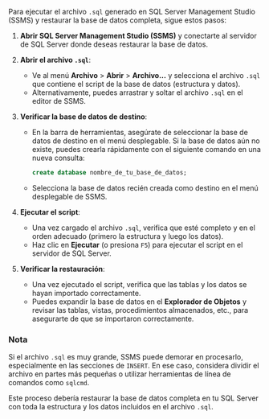 Para ejecutar el archivo `.sql` generado en SQL Server Management Studio (SSMS) y restaurar la base de datos completa, sigue estos pasos:

1. **Abrir SQL Server Management Studio (SSMS)** y conectarte al servidor de SQL Server donde deseas restaurar la base de datos.

2. **Abrir el archivo `.sql`**:
    - Ve al menú **Archivo** > **Abrir** > **Archivo...** y selecciona el archivo `.sql` que contiene el script de la base de datos (estructura y datos).
    - Alternativamente, puedes arrastrar y soltar el archivo `.sql` en el editor de SSMS.

3. **Verificar la base de datos de destino**:
    - En la barra de herramientas, asegúrate de seleccionar la base de datos de destino en el menú desplegable. Si la base de datos aún no existe, puedes crearla rápidamente con el siguiente comando en una nueva consulta:
      ```sql
      create database nombre_de_tu_base_de_datos;
      ```
    - Selecciona la base de datos recién creada como destino en el menú desplegable de SSMS.

4. **Ejecutar el script**:
    - Una vez cargado el archivo `.sql`, verifica que esté completo y en el orden adecuado (primero la estructura y luego los datos).
    - Haz clic en **Ejecutar** (o presiona `F5`) para ejecutar el script en el servidor de SQL Server.

5. **Verificar la restauración**:
    - Una vez ejecutado el script, verifica que las tablas y los datos se hayan importado correctamente.
    - Puedes expandir la base de datos en el **Explorador de Objetos** y revisar las tablas, vistas, procedimientos almacenados, etc., para asegurarte de que se importaron correctamente.

### Nota
Si el archivo `.sql` es muy grande, SSMS puede demorar en procesarlo, especialmente en las secciones de `INSERT`. En ese caso, considera dividir el archivo en partes más pequeñas o utilizar herramientas de línea de comandos como `sqlcmd`.

Este proceso debería restaurar la base de datos completa en tu SQL Server con toda la estructura y los datos incluidos en el archivo `.sql`.